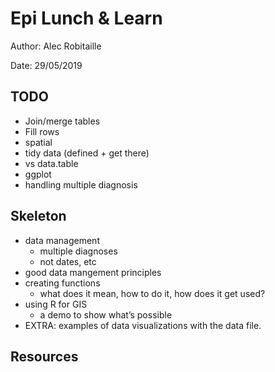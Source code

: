 # Epi Lunch & Learn

Author: Alec Robitaille

Date: 29/05/2019



## TODO
* Join/merge tables
* Fill rows
* spatial
* tidy data (defined + get there)
* vs data.table
* ggplot
* handling multiple diagnosis


## Skeleton
* data management
	+ multiple diagnoses
	+ not dates, etc
* good data mangement principles
* creating functions
	+ what does it mean, how to do it, how does it get used?
* using R for GIS
	+ a demo to show what’s possible
* EXTRA: examples of data visualizations with the data file.



## Resources


## 
